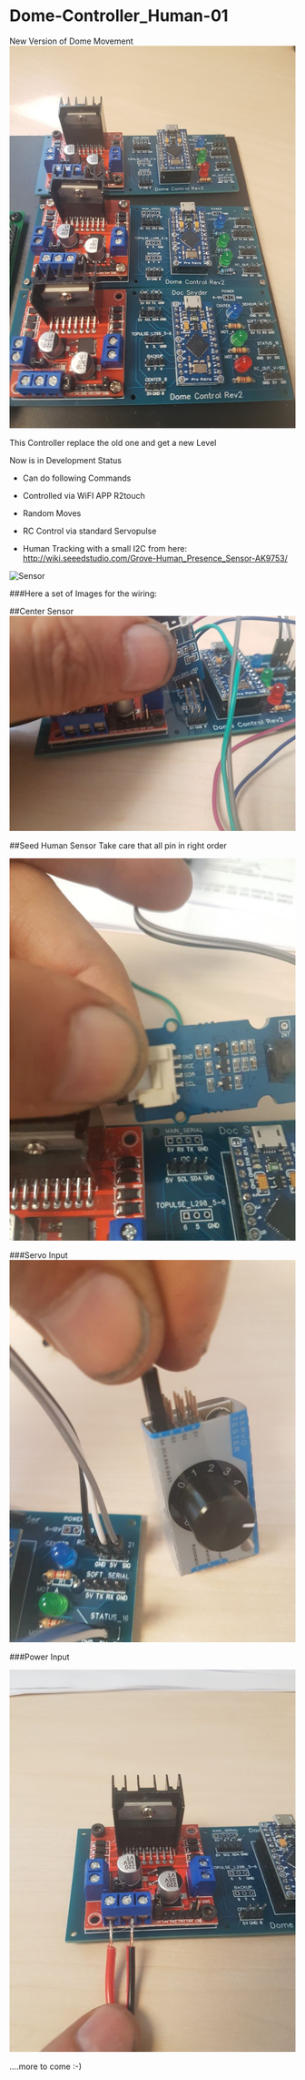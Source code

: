 # Dome-Controller_Human-01
New Version of Dome Movement
![Board](/images/board.jpg)

This Controller replace the old one and get a new Level

Now is in Development Status 

- Can do following Commands

- Controlled via WiFI APP R2touch
- Random Moves
- RC Control via standard Servopulse
- Human Tracking with a small I2C from here: http://wiki.seeedstudio.com/Grove-Human_Presence_Sensor-AK9753/

![Sensor](https://files.seeedstudio.com/wiki/Grove-Human_Presence_Sensor-AK9753/img/main.jpg)



###Here a set of Images for the wiring:

##Center Sensor
![Sensor](/images/Dome-Control001.jpg)


##Seed Human Sensor
Take care that all pin in right order

![Sensor](/images/Dome-Control002.jpg)

###Servo Input
![Sensor](/images/Dome-Control003.jpg)


###Power Input

![Sensor](/images/Dome-Control004.jpg)



....more to come :-)
